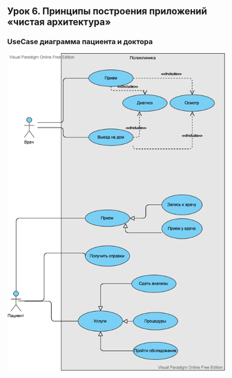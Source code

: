 ## Урок 6. Принципы построения приложений «чистая архитектура»

### UseCase диаграммa пациента и доктора

 <img src= "Polyclinic.png" alt="Use case diagram" style="width:700px;"/>

